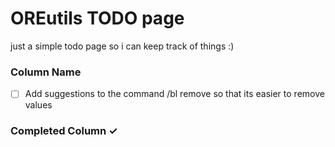 # OREutils TODO page
just a simple todo page so i can keep track of things :)

### Column Name
<!---
- [ ] Task title ~3d #type @name yyyy-mm-dd
  - [ ] Sub-task or description
-->
- [ ] Add suggestions to the command /bl remove so that its easier to remove values

### Completed Column ✓
<!---
- [x] Completed task title
-->